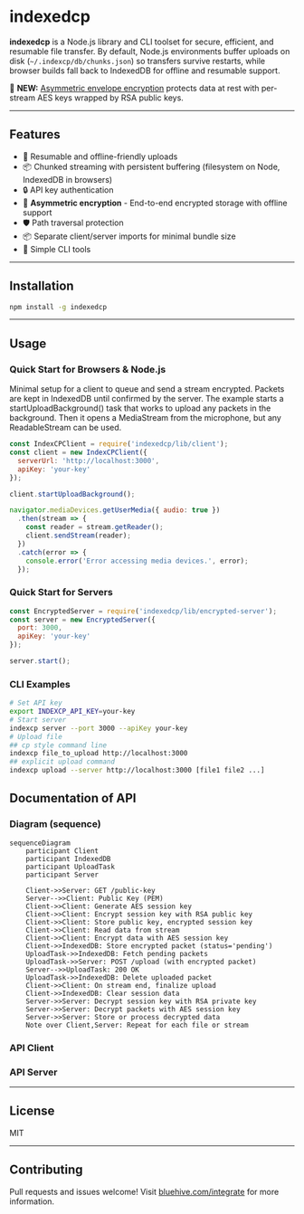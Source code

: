 
# indexedcp

**indexedcp** is a Node.js library and CLI toolset for secure, efficient, and resumable file transfer. By default, Node.js environments buffer uploads on disk (`~/.indexcp/db/chunks.json`) so transfers survive restarts, while browser builds fall back to IndexedDB for offline and resumable support.

🔐 **NEW:** [Asymmetric envelope encryption](#-encryption) protects data at rest with per-stream AES keys wrapped by RSA public keys.

---

## Features

- 🔄 Resumable and offline-friendly uploads
- 📦 Chunked streaming with persistent buffering (filesystem on Node, IndexedDB in browsers)
- 🔒 API key authentication
- 🔐 **Asymmetric encryption** - End-to-end encrypted storage with offline support
- 🛡️ Path traversal protection
- 📦 Separate client/server imports for minimal bundle size
- 🔧 Simple CLI tools

---

## Installation

```bash
npm install -g indexedcp
```

---

## Usage

### Quick Start for Browsers & Node.js
Minimal setup for a client to queue and send a stream encrypted.  Packets are kept in IndexedDB until confirmed by the server. The example starts a startUploadBackground() task that works to upload any packets in the background. Then it opens a MediaStream from the microphone, but any ReadableStream can be used.

```javascript
const IndexCPClient = require('indexedcp/lib/client');
const client = new IndexCPClient({
  serverUrl: 'http://localhost:3000',
  apiKey: 'your-key'
});

client.startUploadBackground();

navigator.mediaDevices.getUserMedia({ audio: true })
  .then(stream => {
    const reader = stream.getReader();
    client.sendStream(reader);
  })
  .catch(error => {
    console.error('Error accessing media devices.', error);
  });
```

### Quick Start for Servers

```javascript
const EncryptedServer = require('indexedcp/lib/encrypted-server');
const server = new EncryptedServer({
  port: 3000,
  apiKey: 'your-key'
});

server.start();
``` 

### CLI Examples

```bash
# Set API key
export INDEXCP_API_KEY=your-key
# Start server
indexcp server --port 3000 --apiKey your-key
# Upload file
## cp style command line
indexcp file_to_upload http://localhost:3000
## explicit upload command
indexcp upload --server http://localhost:3000 [file1 file2 ...]
```

## Documentation of API

### Diagram (sequence)
```mermaid
sequenceDiagram
    participant Client
    participant IndexedDB
    participant UploadTask
    participant Server

    Client->>Server: GET /public-key
    Server-->>Client: Public Key (PEM)
    Client->>Client: Generate AES session key
    Client->>Client: Encrypt session key with RSA public key
    Client->>Client: Store public key, encrypted session key
    Client->>Client: Read data from stream
    Client->>Client: Encrypt data with AES session key
    Client->>IndexedDB: Store encrypted packet (status='pending')
    UploadTask->>IndexedDB: Fetch pending packets
    UploadTask->>Server: POST /upload (with encrypted packet)
    Server-->>UploadTask: 200 OK
    UploadTask->>IndexedDB: Delete uploaded packet
    Client->>Client: On stream end, finalize upload
    Client->>IndexedDB: Clear session data
    Server->>Server: Decrypt session key with RSA private key
    Server->>Server: Decrypt packets with AES session key
    Server->>Server: Store or process decrypted data
    Note over Client,Server: Repeat for each file or stream
```

### API Client


### API Server

---

## License

MIT

---

## Contributing

Pull requests and issues welcome! Visit [bluehive.com/integrate](https://bluehive.com/integrate?utm_source=bluehive&utm_medium=chat&utm_campaign=bluehive-ai) for more information.
